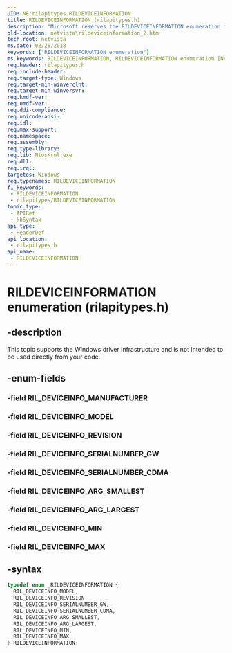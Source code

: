 ```yaml
---
UID: NE:rilapitypes.RILDEVICEINFORMATION
title: RILDEVICEINFORMATION (rilapitypes.h)
description: "Microsoft reserves the RILDEVICEINFORMATION enumeration for internal use only. Don't use this enumeration in your code."
old-location: netvista\rildeviceinformation_2.htm
tech.root: netvista
ms.date: 02/26/2018
keywords: ["RILDEVICEINFORMATION enumeration"]
ms.keywords: RILDEVICEINFORMATION, RILDEVICEINFORMATION enumeration [Network Drivers Starting with Windows Vista], RIL_DEVICEINFO_ARG_LARGEST, RIL_DEVICEINFO_ARG_SMALLEST, RIL_DEVICEINFO_MAX, RIL_DEVICEINFO_MIN, RIL_DEVICEINFO_MODEL, RIL_DEVICEINFO_REVISION, RIL_DEVICEINFO_SERIALNUMBER_CDMA, RIL_DEVICEINFO_SERIALNUMBER_GW, netvista.rildeviceinformation_2, rilapitypes/RILDEVICEINFORMATION, rilapitypes/RIL_DEVICEINFO_ARG_LARGEST, rilapitypes/RIL_DEVICEINFO_ARG_SMALLEST, rilapitypes/RIL_DEVICEINFO_MAX, rilapitypes/RIL_DEVICEINFO_MIN, rilapitypes/RIL_DEVICEINFO_MODEL, rilapitypes/RIL_DEVICEINFO_REVISION, rilapitypes/RIL_DEVICEINFO_SERIALNUMBER_CDMA, rilapitypes/RIL_DEVICEINFO_SERIALNUMBER_GW
req.header: rilapitypes.h
req.include-header: 
req.target-type: Windows
req.target-min-winverclnt: 
req.target-min-winversvr: 
req.kmdf-ver: 
req.umdf-ver: 
req.ddi-compliance: 
req.unicode-ansi: 
req.idl: 
req.max-support: 
req.namespace: 
req.assembly: 
req.type-library: 
req.lib: NtosKrnl.exe
req.dll: 
req.irql: 
targetos: Windows
req.typenames: RILDEVICEINFORMATION
f1_keywords:
 - RILDEVICEINFORMATION
 - rilapitypes/RILDEVICEINFORMATION
topic_type:
 - APIRef
 - kbSyntax
api_type:
 - HeaderDef
api_location:
 - rilapitypes.h
api_name:
 - RILDEVICEINFORMATION
---
```


# RILDEVICEINFORMATION enumeration (rilapitypes.h)


## -description

This topic supports the Windows driver infrastructure and is not intended to be used directly from your code.

## -enum-fields

### -field RIL_DEVICEINFO_MANUFACTURER

### -field RIL_DEVICEINFO_MODEL

### -field RIL_DEVICEINFO_REVISION

### -field RIL_DEVICEINFO_SERIALNUMBER_GW

### -field RIL_DEVICEINFO_SERIALNUMBER_CDMA

### -field RIL_DEVICEINFO_ARG_SMALLEST

### -field RIL_DEVICEINFO_ARG_LARGEST

### -field RIL_DEVICEINFO_MIN

### -field RIL_DEVICEINFO_MAX

## -syntax

```cpp
typedef enum _RILDEVICEINFORMATION {
  RIL_DEVICEINFO_MODEL,
  RIL_DEVICEINFO_REVISION,
  RIL_DEVICEINFO_SERIALNUMBER_GW,
  RIL_DEVICEINFO_SERIALNUMBER_CDMA,
  RIL_DEVICEINFO_ARG_SMALLEST,
  RIL_DEVICEINFO_ARG_LARGEST,
  RIL_DEVICEINFO_MIN,
  RIL_DEVICEINFO_MAX
} RILDEVICEINFORMATION;
```

